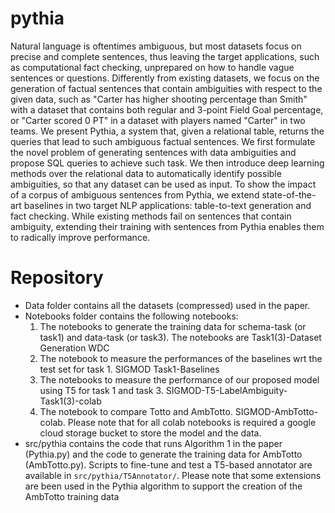 # pythia

Natural language is oftentimes ambiguous, but most datasets focus on precise and complete sentences, thus leaving the target applications, such as computational fact checking, unprepared on how to handle vague sentences or questions. Differently from existing datasets, we focus on the generation of factual sentences that contain ambiguities with respect to the given data, such as "Carter has higher shooting percentage than Smith" with a dataset that contains both regular and 3-point Field Goal percentage, or "Carter scored 0 PT" in a dataset with players named "Carter" in two teams.
We present Pythia, a system that, given a relational table, returns the queries that lead to such ambiguous factual sentences. We first formulate the novel problem of generating sentences with data ambiguities and propose SQL queries to achieve such task. We then introduce deep learning methods over the relational data to automatically identify possible ambiguities, so that any dataset can be used as input. To show the impact of a corpus of ambiguous sentences from Pythia, we extend state-of-the-art baselines in two target NLP applications: table-to-text generation and fact checking. While existing methods fail on sentences that contain ambiguity, extending their training with sentences from Pythia enables them to radically improve performance.


# Repository
- Data folder contains all the datasets (compressed) used in the paper.
- Notebooks folder contains the following notebooks:
	1) The notebooks to generate the training data for schema-task (or task1) and data-task (or task3). The notebooks are Task1(3)-Dataset Generation WDC
	2) The notebook to measure the performances of the baselines wrt the test set for task 1. SIGMOD Task1-Baselines
	3) The notebooks to measure the performance of our proposed model using T5 for task 1 and task 3. SIGMOD-T5-LabelAmbiguity-Task1(3)-colab
	4) The notebook to compare Totto and AmbTotto. SIGMOD-AmbTotto-colab.
	Please note that for all colab notebooks is required a google cloud storage bucket to store the model and the data.
- src/pythia contains the code that runs Algorithm 1 in the paper (Pythia.py) and the code to generate the training data for AmbTotto (AmbTotto.py). Scripts to fine-tune and test a T5-based annotator are available in ```src/pythia/T5Annotator/```. Please note that some extensions are been used in the Pythia algorithm to support the creation of the AmbTotto training data
